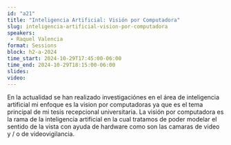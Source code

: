 ```yaml
---
id: "a21"
title: "Inteligencia Artificial: Visión por Computadora"
slug: inteligencia-artificial-vision-por-computadora
speakers:
 - Raquel Valencia
format: Sessions
block: h2-a-2024
time_start: 2024-10-29T17:45:00-06:00
time_end: 2024-10-29T18:15:00-06:00
slides: 
video: 
---
```


En la actualidad se han realizado investigaciónes en el área de inteligencia artificial mi enfoque es la vision por computadoras ya que es el tema principal de mi tesis recepcional universitaria. La visión por computadora es la rama de la inteligencia artificial en la cual tratamos de poder modelar el sentido de la vista con ayuda de hardware como son las camaras de video y / o de videovigilancia.